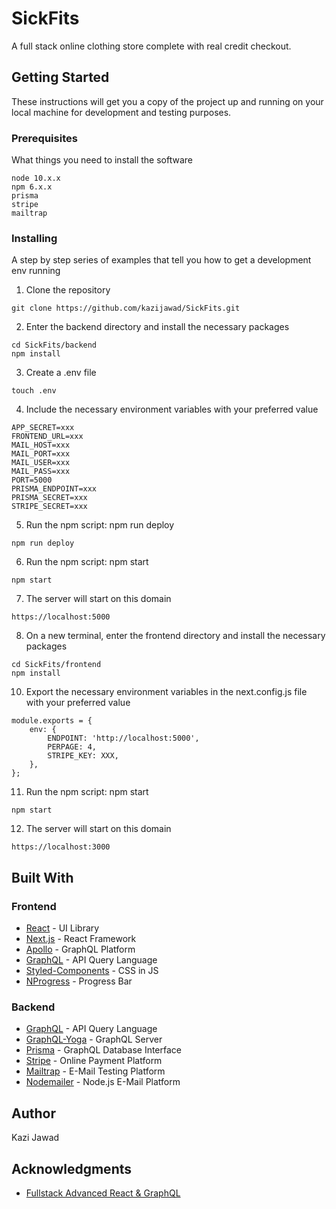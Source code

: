 # SickFits

A full stack online clothing store complete with real credit checkout.

## Getting Started

These instructions will get you a copy of the project up and running on your local machine for development and testing purposes.

### Prerequisites

What things you need to install the software

```
node 10.x.x
npm 6.x.x
prisma
stripe
mailtrap
```

### Installing

A step by step series of examples that tell you how to get a development env running

1. Clone the repository
```
git clone https://github.com/kazijawad/SickFits.git
```

2. Enter the backend directory and install the necessary packages
```
cd SickFits/backend
npm install
```

3. Create a .env file
```
touch .env
```

4. Include the necessary environment variables with your preferred value
```
APP_SECRET=xxx
FRONTEND_URL=xxx
MAIL_HOST=xxx
MAIL_PORT=xxx
MAIL_USER=xxx
MAIL_PASS=xxx
PORT=5000
PRISMA_ENDPOINT=xxx
PRISMA_SECRET=xxx
STRIPE_SECRET=xxx
```

5. Run the npm script: npm run deploy
```
npm run deploy
```

6. Run the npm script: npm start
```
npm start
```

7. The server will start on this domain
```
https://localhost:5000
```

8. On a new terminal, enter the frontend directory and install the necessary packages
```
cd SickFits/frontend
npm install
```

10. Export the necessary environment variables in the next.config.js file with your preferred value
```
module.exports = {
	env: {
		ENDPOINT: 'http://localhost:5000',
		PERPAGE: 4,
		STRIPE_KEY: XXX,
	},
};
```

11. Run the npm script: npm start
```
npm start
```

12. The server will start on this domain
```
https://localhost:3000
```

## Built With

### Frontend
* [React](https://reactjs.org/) - UI Library
* [Next.js](https://nextjs.org/) - React Framework
* [Apollo](https://www.apollographql.com/) - GraphQL Platform
* [GraphQL](https://graphql.org) - API Query Language
* [Styled-Components](https://styled-components.com) - CSS in JS
* [NProgress](http://ricostacruz.com/nprogress/) - Progress Bar

### Backend
* [GraphQL](https://graphql.org) - API Query Language
* [GraphQL-Yoga](https://github.com/prisma/graphql-yoga) - GraphQL Server
* [Prisma](http://prisma.io) - GraphQL Database Interface
* [Stripe](https://stripe.com/us) - Online Payment Platform
* [Mailtrap](https://mailtrap.io/) - E-Mail Testing Platform
* [Nodemailer](https://nodemailer.com/about/) - Node.js E-Mail Platform

## Author

Kazi Jawad

## Acknowledgments

* [Fullstack Advanced React & GraphQL](https://advancedreact.com/)
